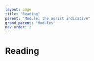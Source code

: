 ```yaml
---
layout: page
title: "Reading"
parent: "Module: the aorist indicative"
grand_parent: "Modules"
nav_order: 2
---
```


# Reading

